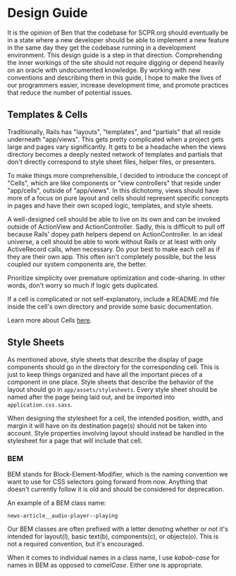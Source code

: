 Design Guide
============

It is the opinion of Ben that the codebase for SCPR.org should eventually be in a state where a new developer should be able to implement a new feature in the same day they get the codebase running in a development environment.  This design guide is a step in that direction.  Comprehending the inner workings of the site should not require digging or depend heavily on an oracle with undocumented knowledge.  By working with new conventions and describing them in this guide, I hope to make the lives of our programmers easier, increase development time, and promote practices that reduce the number of potential issues.

## Templates & Cells

Traditionally, Rails has "layouts", "templates", and "partials" that all reside underneath "app/views".  This gets pretty complicated when a project gets large and pages vary significantly.  It gets to be a headache when the views directory becomes a deeply nested network of templates and partials that don't directly correspond to style sheet files, helper files, or presenters.

To make things more comprehensible, I decided to introduce the concept of "Cells", which are like components or "view controllers" that reside under "app/cells", outside of "app/views".  In this dichotomy, views should have more of a focus on pure layout and cells should represent specific concepts in pages and have their own scoped logic, templates, and style sheets.

A well-designed cell should be able to live on its own and can be invoked outside of ActionView and ActionController.  Sadly, this is difficult to pull off because Rails' dopey path helpers depend on ActionController.  In an ideal universe, a cell should be able to work without Rails or at least with only ActiveRecord calls, when necessary.  Do your best to make each cell as if they are their own app.  This often isn't completely possible, but the less coupled our system components are, the better.

Prioritize simplicity over premature optimization and code-sharing.  In other words, don't worry so much if logic gets duplicated.  

If a cell is complicated or not self-explanatory, include a README.md file inside the cell's own directory and provide some basic documentation.

Learn more about Cells [here](http://trailblazer.to/gems/cells/).

## Style Sheets

As mentioned above, style sheets that describe the display of page components should go in the directory for the corresponding cell.  This is just to keep things organized and have all the important pieces of a component in one place.  Style sheets that describe the behavior of the layout should go in `app/assets/stylesheets`.  Every style sheet should be named after the page being laid out, and be imported into `application.css.sass`.

When designing the stylesheet for a cell, the intended position, width, and margin it will have on its destination page(s) should not be taken into account.  Style properties involving layout should instead be handled in the stylesheet for a page that will include that cell.

### BEM

BEM stands for Block-Element-Modifier, which is the naming convention we want to use for CSS selectors going forward from now.  Anything that doesn't currently follow it is old and should be considered for deprecation.

An example of a BEM class name:

`news-article__audio-player--playing`

Our BEM classes are often prefixed with a letter denoting whether or not it's intended for layout(l), basic text(b), components(c), or objects(o).  This is not a required convention, but it's encouraged.  

When it comes to individual names in a class name, I use *kabob-case* for names in BEM as opposed to *camelCase*.  Either one is appropriate.

